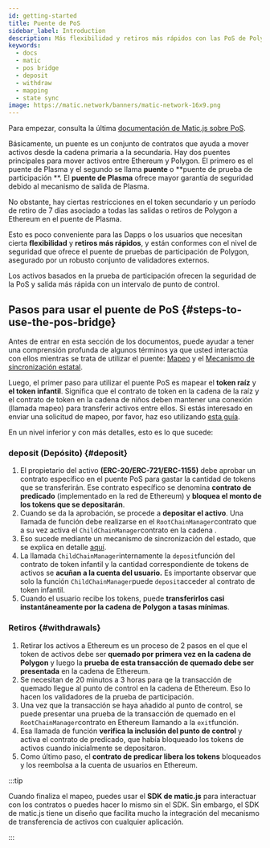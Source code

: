 ```yaml
---
id: getting-started
title: Puente de PoS
sidebar_label: Introduction
description: Más flexibilidad y retiros más rápidos con las PoS de Polygon.
keywords:
  - docs
  - matic
  - pos bridge
  - deposit
  - withdraw
  - mapping
  - state sync
image: https://matic.network/banners/matic-network-16x9.png
---
```


Para empezar, consulta la última [documentación de Matic.js sobre PoS](../matic-js/get-started.md).

Básicamente, un puente es un conjunto de contratos que ayuda a mover activos desde la cadena primaria a la secundaria. Hay dos puentes principales para mover activos entre Ethereum y Polygon. El primero es el puente de Plasma y el segundo se llama **puente** o **puente de prueba de participación **. El **puente de Plasma** ofrece mayor garantía de seguridad debido al mecanismo de salida de Plasma.

No obstante, hay ciertas restricciones en el token secundario y un período de retiro de 7 días asociado a todas las salidas o retiros de Polygon a Ethereum en el puente de Plasma.

Esto es poco conveniente para las Dapps o los usuarios que necesitan cierta **flexibilidad** y **retiros más rápidos**, y están conformes con el nivel de seguridad que ofrece el puente de pruebas de participación de Polygon, asegurado por un robusto conjunto de validadores externos.

Los activos basados en la prueba de participación ofrecen la seguridad de la PoS y salida más rápida con un intervalo de punto de control.

## Pasos para usar el puente de PoS {#steps-to-use-the-pos-bridge}

Antes de entrar en esta sección de los documentos, puede ayudar a tener una comprensión profunda de algunos términos ya que usted interactúa con ellos mientras se trata de utilizar el puente: [Mapeo](https://docs.polygon.technology/docs/develop/ethereum-polygon/submit-mapping-request/) y el [Mecanismo de sincronización estatal](https://docs.polygon.technology/docs/pos/state-sync/state-sync/).

Luego, el primer paso para utilizar el puente PoS es mapear el **token raíz** y **el token infantil**. Significa que el contrato de token en la cadena de la raíz y el contrato de token en la cadena de niños deben mantener una conexión (llamada mapeo) para transferir activos entre ellos. Si estás interesado en enviar una solicitud de mapeo, por favor, haz eso utilizando [esta guía](/docs/develop/ethereum-polygon/submit-mapping-request/).

En un nivel inferior y con más detalles, esto es lo que sucede:

### deposit (Depósito) {#deposit}

  1. El propietario del activo **(ERC-20/ERC-721/ERC-1155)** debe aprobar un contrato específico en el puente PoS para gastar la cantidad de tokens que se transferirán. Ese contrato específico se denomina **contrato de predicado** (implementado en la red de Ethereum) y **bloquea el monto de los tokens que se depositarán**.
  2. Cuando se da la aprobación, se procede a **depositar el activo**. Una llamada de función debe realizarse en el `RootChainManager`contrato que a su vez activa el `ChildChainManager`contrato en la cadena .
  3. Eso sucede mediante un mecanismo de sincronización del estado, que se explica en detalle [aquí](/docs/pos/state-sync/state-sync/).
  4. La llamada `ChildChainManager`internamente la `deposit`función del contrato de token infantil y la cantidad correspondiente de tokens de activos se **acuñan a la cuenta del usuario.** Es importante observar que solo la función `ChildChainManager`puede `deposit`acceder al contrato de token infantil.
  5. Cuando el usuario recibe los tokens, puede **transferirlos casi instantáneamente por la cadena de Polygon a tasas mínimas**.

### Retiros {#withdrawals}

  1. Retirar los activos a Ethereum es un proceso de 2 pasos en el que el token de activos debe ser **quemado por primera vez en la cadena de Polygon** y luego la **prueba de esta transacción de quemado debe ser presentada** en la cadena de Ethereum.
  2. Se necesitan de 20 minutos a 3 horas para qe la transacción de quemado llegue al punto de control en la cadena de Ethereum. Eso lo hacen los validadores de la prueba de participación.
  3. Una vez que la transacción se haya añadido al punto de control, se puede presentar una prueba de la transacción de quemado en el `RootChainManager`contrato en Ethereum llamando a la `exit`función.
  4. Esa llamada de función **verifica la inclusión del punto de control** y activa el contrato de predicado, que había bloqueado los tokens de activos cuando inicialmente se depositaron.
  5. Como último paso, el **contrato de predicar libera los tokens** bloqueados y los reembolsa a la cuenta de usuarios en Ethereum.

:::tip

Cuando finaliza el mapeo, puedes usar el **SDK de matic.js** para interactuar con los contratos o puedes hacer lo mismo sin el SDK. Sin embargo, el SDK de matic.js tiene un diseño que facilita mucho la integración del mecanismo de transferencia de activos con cualquier aplicación.

:::